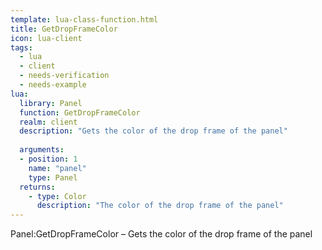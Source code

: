 ```yaml
---
template: lua-class-function.html
title: GetDropFrameColor
icon: lua-client
tags:
  - lua
  - client
  - needs-verification
  - needs-example
lua:
  library: Panel
  function: GetDropFrameColor
  realm: client
  description: "Gets the color of the drop frame of the panel"
  
  arguments:
  - position: 1
    name: "panel"
    type: Panel
  returns:
    - type: Color
      description: "The color of the drop frame of the panel"
---
```


<div class="lua__search__keywords">
Panel:GetDropFrameColor &#x2013; Gets the color of the drop frame of the panel
</div>
